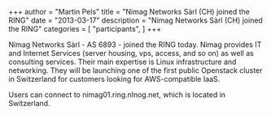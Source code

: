 +++
author = "Martin Pels"
title = "Nimag Networks S&#224;rl (CH) joined the RING"
date = "2013-03-17"
description = "Nimag Networks S&#224;rl (CH) joined the RING"
categories = [
    "participants",
]
+++

Nimag Networks S&#224;rl - AS 6893 - joined the RING today. Nimag provides IT and Internet Services (server housing, vps, access, and so on) as well as consulting services. Their main expertise is Linux infrastructure and networking. They will be launching one of the first public Openstack cluster in Switzerland for customers looking for AWS-compatible IaaS.

Users can connect to nimag01.ring.nlnog.net, which is located in Switzerland.

